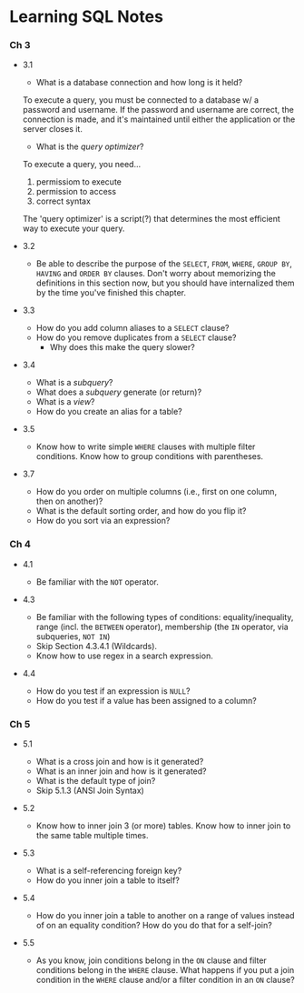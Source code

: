 # Learning SQL Notes

### Ch 3
* 3.1
  * What is a database connection and how long is it held?

  To execute a query, you must be connected to a database w/ a password and username. If the password and username are correct, the connection is made, and it's maintained until either the application or the server closes it.

  * What is the *query optimizer*?

  To execute a query, you need...
    1. permissiom to execute
    2. permission to access
    3. correct syntax

  The 'query optimizer' is a script(?) that determines the most efficient way to execute your query.







* 3.2
  * Be able to describe the purpose of the `SELECT`, `FROM`, `WHERE`,
    `GROUP BY`, `HAVING` and `ORDER BY` clauses. Don't worry about
    memorizing the definitions in this section now, but you should have
    internalized them by the time you've finished this chapter.











* 3.3
  * How do you add column aliases to a `SELECT` clause?
  * How do you remove duplicates from a `SELECT` clause?
    * Why does this make the query slower?








* 3.4
  * What is a *subquery*?
  * What does a *subquery* generate (or return)?
  * What is a *view*?
  * How do you create an alias for a table?









* 3.5
  * Know how to write simple `WHERE` clauses with multiple filter
    conditions. Know how to group conditions with parentheses.









* 3.7
  * How do you order on multiple columns (i.e., first on one column,
    then on another)?
  * What is the default sorting order, and how do you flip it?
  * How do you sort via an expression?










### Ch 4
* 4.1
  * Be familiar with the `NOT` operator.








* 4.3
  * Be familiar with the following types of conditions:
    equality/inequality, range (incl. the `BETWEEN` operator),
    membership (the `IN` operator, via subqueries, `NOT IN`)
  * Skip Section 4.3.4.1 (Wildcards).
  * Know how to use regex in a search expression.








* 4.4
  * How do you test if an expression is `NULL`?
  * How do you test if a value has been assigned to a column?









### Ch 5
* 5.1
  * What is a cross join and how is it generated?
  * What is an inner join and how is it generated?
  * What is the default type of join?
  * Skip 5.1.3 (ANSI Join Syntax)









* 5.2
  * Know how to inner join 3 (or more) tables. Know how to inner join
    to the same table multiple times.









* 5.3
  * What is a self-referencing foreign key?
  * How do you inner join a table to itself?









* 5.4
  * How do you inner join a table to another on a range of values
    instead of on an equality condition? How do you do that for a
    self-join?









* 5.5
  * As you know, join conditions belong in the `ON` clause and filter
    conditions belong in the `WHERE` clause. What happens if you put a
    join condition in the `WHERE` clause and/or a filter condition in
    an `ON` clause?









